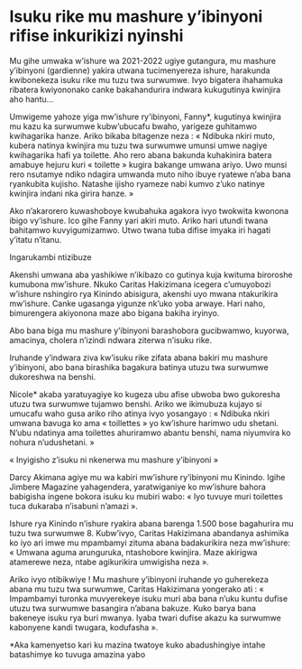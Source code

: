 # Isuku rike mu mashure y’ibinyoni rifise inkurikizi nyinshi

Mu gihe umwaka w’ishure wa 2021-2022 ugiye gutangura, mu mashure y’ibinyoni (gardienne) yakira utwana tucimenyereza ishure, harakunda kwibonekeza isuku rike mu tuzu twa surwumwe. Ivyo bigatera ihahamuka ribatera kwiyononako canke bakahandurira indwara kukugutinya kwinjira aho hantu…

Umwigeme yahoze yiga mw’ishure ry’ibinyoni, Fanny*, kugutinya kwinjira mu kazu ka surwumwe kubw’ubucafu bwaho, yarigeze guhitamwo kwihagarika hanze. Ariko bikaba bitagenze neza : « Ndibuka nkiri muto, kubera natinya kwinjira mu tuzu twa surwumwe umunsi umwe nagiye kwihagarika hafi ya toilette. Aho rero abana bakunda kuhakinira batera amabuye hejuru kuri « toilette » kugira bakange umwana ariyo. Uwo munsi rero nsutamye ndiko ndagira umwanda muto niho ibuye ryatewe n’aba bana ryankubita kujisho. Natashe ijisho ryameze nabi kumvo z’uko natinye kwinjira indani nka girira hanze. »

Ako n’akarorero kuwashoboye kwubahuka agakora ivyo twokwita kwonona ibigo vy’ishure. Ico gihe Fanny yari akiri muto. Ariko hari utundi twana bahitamwo kuvyigumizamwo. Utwo twana tuba difise imyaka iri hagati y’itatu n’itanu.

Ingarukambi ntizibuze

Akenshi umwana aba yashikiwe n’ikibazo co gutinya kuja kwituma biroroshe kumubona mw’ishure. Nkuko Caritas Hakizimana icegera c’umuyobozi w’ishure nshingiro rya Kinindo abisigura, akenshi uyo mwana ntakurikira mw’ishure. Canke ugasanga yigunze nk’uko yoba arwaye. Hari naho, bimurengera akiyonona maze abo bigana bakiha iryinyo.

Abo bana biga mu mashure y’ibinyoni barashobora gucibwamwo, kuyorwa, amacinya, cholera n’izindi ndwara ziterwa n’isuku rike.

Iruhande y’indwara ziva kw’isuku rike zifata abana bakiri mu mashure y’ibinyoni, abo bana birashika bagakura batinya utuzu twa surwumwe dukoreshwa na benshi.

Nicole* akaba yaratuyagiye ko kugeza ubu afise ubwoba bwo gukoresha utuzu twa surwumwe tujamwo benshi. Ariko we ikimubuza kujayo si umucafu waho gusa ariko riho atinya ivyo yosangayo : « Ndibuka nkiri umwana bavuga ko ama « toillettes » yo kw’ishure harimwo udu shetani. N’ubu ndatinya ama toilettes ahuriramwo abantu benshi, nama niyumvira ko nohura n’udushetani. »

« Inyigisho z’isuku ni nkenerwa mu mashure y’ibinyoni »

Darcy Akimana agiye mu wa kabiri mw’ishure ry’ibinyoni mu Kinindo. Igihe Jimbere Magazine yahagendera, yaratwiganiye ko mw’ishure bahora babigisha ingene bokora isuku ku mubiri wabo: « Iyo tuvuye muri toilettes tuca dukaraba n’isabuni n’amazi ».

Ishure rya Kinindo n’ishure ryakira abana barenga 1.500 bose bagahurira mu tuzu twa surwumwe 8. Kubw’ivyo, Caritas Hakizimana abandanya ashimika ko iyo ari imwe mu mpambamyi zituma abana badakurikira neza mw’ishure: « Umwana aguma arunguruka, ntashobore kwinjira. Maze akirigwa atamerewe neza, ntabe agikurikira umwigisha neza ».

Ariko ivyo ntibikwiye ! Mu mashure y’ibinyoni iruhande yo guherekeza abana mu tuzu twa surwumwe, Caritas Hakizimana yongerako ati : « Impambamyi turonka muvyerekeye isuku muri aba bana n’uku kuntu dufise utuzu twa surwumwe basangira n’abana bakuze. Kuko barya bana bakeneye isuku rya buri mwanya. Iyaba twari dufise akazu ka surwumwe kabonyene kandi twugara, kodufasha ».

*Aka kamenyetso kari ku mazina twatoye kuko abadushingiye intahe batashimye ko tuvuga amazina yabo